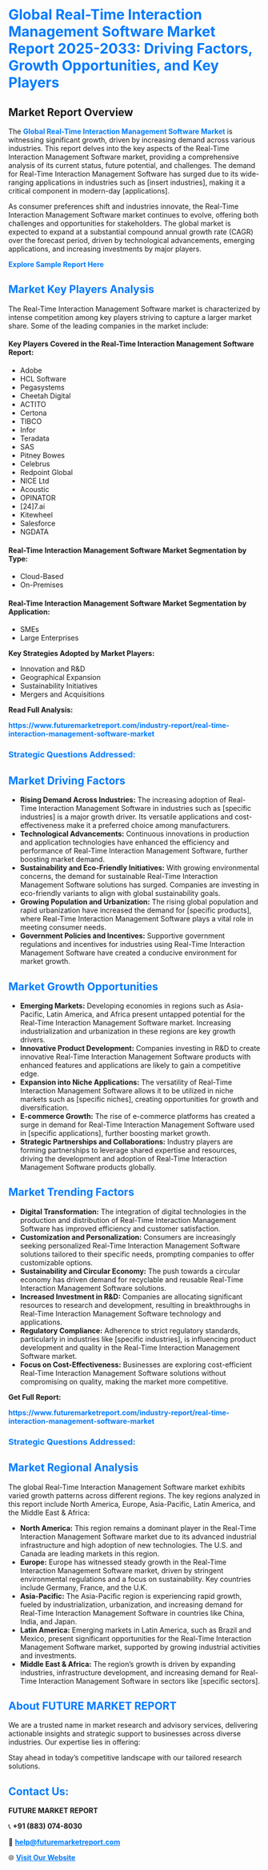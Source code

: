 <h1 style="color: #007BFF;">Global Real-Time Interaction Management Software Market Report 2025-2033: Driving Factors, Growth Opportunities, and Key Players</h1>

<section id="overview">
<h2>Market Report Overview</h2>
<p>The <a href="https://www.futuremarketreport.com/industry-report/real-time-interaction-management-software-market" style="color: #007BFF; text-decoration: none;"><strong>Global Real-Time Interaction Management Software Market</strong></a> is witnessing significant growth, driven by increasing demand across various industries. This report delves into the key aspects of the Real-Time Interaction Management Software market, providing a comprehensive analysis of its current status, future potential, and challenges. The demand for Real-Time Interaction Management Software has surged due to its wide-ranging applications in industries such as [insert industries], making it a critical component in modern-day [applications].</p>
<p>As consumer preferences shift and industries innovate, the Real-Time Interaction Management Software market continues to evolve, offering both challenges and opportunities for stakeholders. The global market is expected to expand at a substantial compound annual growth rate (CAGR) over the forecast period, driven by technological advancements, emerging applications, and increasing investments by major players.</p>
</section>

<section id="overview">
<p><a href="https://www.futuremarketreport.com/request-sample/reportId=57276" style="color: #007BFF; text-decoration: none;"><strong>Explore Sample Report Here</strong></a></p>
</section>

<section id="key-players">
<h2 style="color: #007BFF;">Market Key Players Analysis</h2>
<p>The Real-Time Interaction Management Software market is characterized by intense competition among key players striving to capture a larger market share. Some of the leading companies in the market include:</p>
<h4>Key Players Covered in the Real-Time Interaction Management Software Report:</h4>
<ul><li>Adobe</li><li>HCL Software</li><li>Pegasystems</li><li>Cheetah Digital</li><li>ACTITO</li><li>Certona</li><li>TIBCO</li><li>Infor</li><li>Teradata</li><li>SAS</li><li>Pitney Bowes</li><li>Celebrus</li><li>Redpoint Global</li><li>NICE Ltd</li><li>Acoustic</li><li>OPINATOR</li><li>[24]7.ai</li><li>Kitewheel</li><li>Salesforce</li><li>NGDATA</li></ul>
<h4>Real-Time Interaction Management Software Market Segmentation by Type:</h4>
<ul><li>Cloud-Based</li><li>On-Premises</li></ul>

<h4>Real-Time Interaction Management Software Market Segmentation by Application:</h4>
<ul><li>SMEs</li><li>Large Enterprises</li></ul>
<p><strong>Key Strategies Adopted by Market Players:</strong></p>
<ul>
<li>Innovation and R&D</li>
<li>Geographical Expansion</li>
<li>Sustainability Initiatives</li>
<li>Mergers and Acquisitions</li>
</ul>
</section>

<section>
<p><strong>Read Full Analysis: </strong></p><a href="https://www.futuremarketreport.com/industry-report/real-time-interaction-management-software-market" style="color: #007BFF; text-decoration: none;"><strong>https://www.futuremarketreport.com/industry-report/real-time-interaction-management-software-market</strong></a>
<h3 style="color: #007BFF;">Strategic Questions Addressed:</h3>
</section>

<section id="driving-factors">
<h2 style="color: #007BFF;">Market Driving Factors</h2>
<ul>
<li><strong>Rising Demand Across Industries:</strong> The increasing adoption of Real-Time Interaction Management Software in industries such as [specific industries] is a major growth driver. Its versatile applications and cost-effectiveness make it a preferred choice among manufacturers.</li>
<li><strong>Technological Advancements:</strong> Continuous innovations in production and application technologies have enhanced the efficiency and performance of Real-Time Interaction Management Software, further boosting market demand.</li>
<li><strong>Sustainability and Eco-Friendly Initiatives:</strong> With growing environmental concerns, the demand for sustainable Real-Time Interaction Management Software solutions has surged. Companies are investing in eco-friendly variants to align with global sustainability goals.</li>
<li><strong>Growing Population and Urbanization:</strong> The rising global population and rapid urbanization have increased the demand for [specific products], where Real-Time Interaction Management Software plays a vital role in meeting consumer needs.</li>
<li><strong>Government Policies and Incentives:</strong> Supportive government regulations and incentives for industries using Real-Time Interaction Management Software have created a conducive environment for market growth.</li>
</ul>
</section>

<section id="growth-opportunities">
<h2 style="color: #007BFF;">Market Growth Opportunities</h2>
<ul>
<li><strong>Emerging Markets:</strong> Developing economies in regions such as Asia-Pacific, Latin America, and Africa present untapped potential for the Real-Time Interaction Management Software market. Increasing industrialization and urbanization in these regions are key growth drivers.</li>
<li><strong>Innovative Product Development:</strong> Companies investing in R&D to create innovative Real-Time Interaction Management Software products with enhanced features and applications are likely to gain a competitive edge.</li>
<li><strong>Expansion into Niche Applications:</strong> The versatility of Real-Time Interaction Management Software allows it to be utilized in niche markets such as [specific niches], creating opportunities for growth and diversification.</li>
<li><strong>E-commerce Growth:</strong> The rise of e-commerce platforms has created a surge in demand for Real-Time Interaction Management Software used in [specific applications], further boosting market growth.</li>
<li><strong>Strategic Partnerships and Collaborations:</strong> Industry players are forming partnerships to leverage shared expertise and resources, driving the development and adoption of Real-Time Interaction Management Software products globally.</li>
</ul>
</section>

<section id="trending-factors">
<h2 style="color: #007BFF;">Market Trending Factors</h2>
<ul>
<li><strong>Digital Transformation:</strong> The integration of digital technologies in the production and distribution of Real-Time Interaction Management Software has improved efficiency and customer satisfaction.</li>
<li><strong>Customization and Personalization:</strong> Consumers are increasingly seeking personalized Real-Time Interaction Management Software solutions tailored to their specific needs, prompting companies to offer customizable options.</li>
<li><strong>Sustainability and Circular Economy:</strong> The push towards a circular economy has driven demand for recyclable and reusable Real-Time Interaction Management Software solutions.</li>
<li><strong>Increased Investment in R&D:</strong> Companies are allocating significant resources to research and development, resulting in breakthroughs in Real-Time Interaction Management Software technology and applications.</li>
<li><strong>Regulatory Compliance:</strong> Adherence to strict regulatory standards, particularly in industries like [specific industries], is influencing product development and quality in the Real-Time Interaction Management Software market.</li>
<li><strong>Focus on Cost-Effectiveness:</strong> Businesses are exploring cost-efficient Real-Time Interaction Management Software solutions without compromising on quality, making the market more competitive.</li>
</ul>
</section>

<section>
<p><strong>Get Full Report: </strong></p><a href="https://www.futuremarketreport.com/industry-report/real-time-interaction-management-software-market" style="color: #007BFF; text-decoration: none;"><strong>https://www.futuremarketreport.com/industry-report/real-time-interaction-management-software-market</strong></a>
<h3 style="color: #007BFF;">Strategic Questions Addressed:</h3>
</section>


<section id="regional-analysis">
<h2 style="color: #007BFF;">Market Regional Analysis</h2>
<p>The global Real-Time Interaction Management Software market exhibits varied growth patterns across different regions. The key regions analyzed in this report include North America, Europe, Asia-Pacific, Latin America, and the Middle East & Africa:</p>
<ul>
<li><strong>North America:</strong> This region remains a dominant player in the Real-Time Interaction Management Software market due to its advanced industrial infrastructure and high adoption of new technologies. The U.S. and Canada are leading markets in this region.</li>
<li><strong>Europe:</strong> Europe has witnessed steady growth in the Real-Time Interaction Management Software market, driven by stringent environmental regulations and a focus on sustainability. Key countries include Germany, France, and the U.K.</li>
<li><strong>Asia-Pacific:</strong> The Asia-Pacific region is experiencing rapid growth, fueled by industrialization, urbanization, and increasing demand for Real-Time Interaction Management Software in countries like China, India, and Japan.</li>
<li><strong>Latin America:</strong> Emerging markets in Latin America, such as Brazil and Mexico, present significant opportunities for the Real-Time Interaction Management Software market, supported by growing industrial activities and investments.</li>
<li><strong>Middle East & Africa:</strong> The region’s growth is driven by expanding industries, infrastructure development, and increasing demand for Real-Time Interaction Management Software in sectors like [specific sectors].</li>
</ul>
</section>

<footer>
<h2 style="color: #007BFF;">About FUTURE MARKET REPORT</h2>
<p>We are a trusted name in market research and advisory services, delivering actionable insights and strategic support to businesses across diverse industries. Our expertise lies in offering:</p>

<p>Stay ahead in today’s competitive landscape with our tailored research solutions.</p>

<h2 style="color: #007BFF;">Contact Us:</h2>
<p><strong>FUTURE MARKET REPORT</strong></p>
<p>📞 <strong>+91 (883) 074-8030</strong></p>
<p>📧 <strong><a href="mailto:help@futuremarketreport.com" style="color: #007BFF;">help@futuremarketreport.com</a></strong></p>
<p>🌐 <strong><a href="https://www.futuremarketreport.com/" style="color: #007BFF;">Visit Our Website</a></strong></p>
</footer>